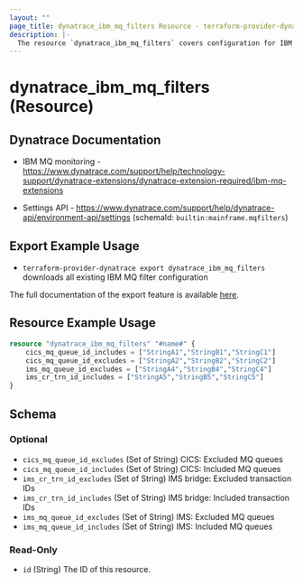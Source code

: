 ```yaml
---
layout: ""
page_title: dynatrace_ibm_mq_filters Resource - terraform-provider-dynatrace"
description: |-
  The resource `dynatrace_ibm_mq_filters` covers configuration for IBM MQ filters
---
```


# dynatrace_ibm_mq_filters (Resource)

## Dynatrace Documentation

- IBM MQ monitoring - https://www.dynatrace.com/support/help/technology-support/dynatrace-extensions/dynatrace-extension-required/ibm-mq-extensions

- Settings API - https://www.dynatrace.com/support/help/dynatrace-api/environment-api/settings (schemaId: `builtin:mainframe.mqfilters`)

## Export Example Usage

- `terraform-provider-dynatrace export dynatrace_ibm_mq_filters` downloads all existing IBM MQ filter configuration

The full documentation of the export feature is available [here](https://registry.terraform.io/providers/dynatrace-oss/dynatrace/latest/docs#exporting-existing-configuration-from-a-dynatrace-environment).

## Resource Example Usage

```terraform
resource "dynatrace_ibm_mq_filters" "#name#" {
    cics_mq_queue_id_includes = ["StringA1","StringB1","StringC1"]
    cics_mq_queue_id_excludes = ["StringA2","StringB2","StringC2"]
    ims_mq_queue_id_excludes = ["StringA4","StringB4","StringC4"]
    ims_cr_trn_id_includes = ["StringA5","StringB5","StringC5"]
}
```

<!-- schema generated by tfplugindocs -->
## Schema

### Optional

- `cics_mq_queue_id_excludes` (Set of String) CICS: Excluded MQ queues
- `cics_mq_queue_id_includes` (Set of String) CICS: Included MQ queues
- `ims_cr_trn_id_excludes` (Set of String) IMS bridge: Excluded transaction IDs
- `ims_cr_trn_id_includes` (Set of String) IMS bridge: Included transaction IDs
- `ims_mq_queue_id_excludes` (Set of String) IMS: Excluded MQ queues
- `ims_mq_queue_id_includes` (Set of String) IMS: Included MQ queues

### Read-Only

- `id` (String) The ID of this resource.
 